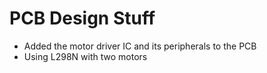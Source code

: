 # PCB Design Stuff
- Added the motor driver IC and its peripherals to the PCB
- Using L298N with two motors
